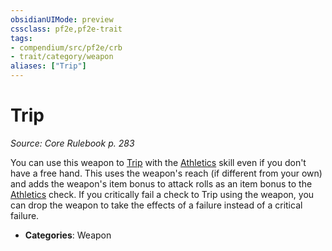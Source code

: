 ```yaml
---
obsidianUIMode: preview
cssclass: pf2e,pf2e-trait
tags:
- compendium/src/pf2e/crb
- trait/category/weapon
aliases: ["Trip"]
---
```

# Trip  
*Source: Core Rulebook p. 283*  

You can use this weapon to [Trip](../actions/trip.md) with the [Athletics](../../Compendium/skills.md#Athletics) skill even if you don't have a free hand. This uses the weapon's reach (if different from your own) and adds the weapon's item bonus to attack rolls as an item bonus to the [Athletics](../../Compendium/skills.md#Athletics) check. If you critically fail a check to Trip using the weapon, you can drop the weapon to take the effects of a failure instead of a critical failure.

- **Categories**: Weapon